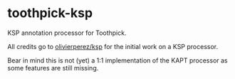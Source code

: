 # toothpick-ksp
KSP annotation processor for Toothpick.

All credits go to [olivierperez/ksp](https://github.com/olivierperez/toothpick/tree/opz/ksp) for the initial work on a KSP processor.

Bear in mind this is not (yet) a 1:1 implementation of the KAPT processor as some features are still missing.
